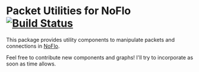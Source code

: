 Packet Utilities for NoFlo [![Build Status](https://secure.travis-ci.org/kenhkan/noflo-packets.png?branch=master)](https://travis-ci.org/kenhkan/noflo-packets)
===============================

This package provides utility components to manipulate packets and
connections in [NoFlo](http://noflojs.org/).

Feel free to contribute new components and graphs! I'll try to
incorporate as soon as time allows.
